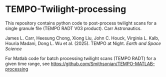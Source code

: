 # TEMPO-Twilight-processing
This repository contains python code to post-process twilight scans for a single granule file (TEMPO RADT V03 product).
Carr Astronautics.

James L. Carr, Heesung Chong, Xiong Liu, John C. Houck, Virginia L. Kalb, Houria Madani, Dong L. Wu et al. (2025). TEMPO at Night. *Earth and Space Science*

For Matlab code for batch processing twilight scans (TEMPO RADT) for a given time range, see https://github.com/Smithsonian/TEMPO-MATLAB-processing
